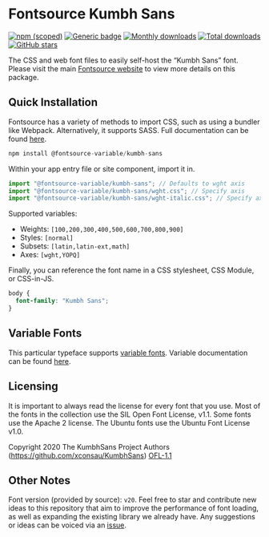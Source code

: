 # Fontsource Kumbh Sans

[![npm (scoped)](https://img.shields.io/npm/v/@fontsource/kumbh-sans?color=brightgreen)](https://www.npmjs.com/package/@fontsource/kumbh-sans) [![Generic badge](https://img.shields.io/badge/fontsource-passing-brightgreen)](https://github.com/fontsource/fontsource) [![Monthly downloads](https://badgen.net/npm/dm/@fontsource/kumbh-sans)](https://github.com/fontsource/fontsource) [![Total downloads](https://badgen.net/npm/dt/@fontsource/kumbh-sans)](https://github.com/fontsource/fontsource) [![GitHub stars](https://img.shields.io/github/stars/fontsource/fontsource.svg?style=social&label=Star)](https://github.com/fontsource/fontsource/stargazers)

The CSS and web font files to easily self-host the “Kumbh Sans” font. Please visit the main [Fontsource website](https://fontsource.org/fonts/kumbh-sans) to view more details on this package.

## Quick Installation

Fontsource has a variety of methods to import CSS, such as using a bundler like Webpack. Alternatively, it supports SASS. Full documentation can be found [here](https://fontsource.org/docs/getting-started/introduction).

```javascript
npm install @fontsource-variable/kumbh-sans
```

Within your app entry file or site component, import it in.

```javascript
import "@fontsource-variable/kumbh-sans"; // Defaults to wght axis
import "@fontsource-variable/kumbh-sans/wght.css"; // Specify axis
import "@fontsource-variable/kumbh-sans/wght-italic.css"; // Specify axis and style

```

Supported variables:
- Weights: `[100,200,300,400,500,600,700,800,900]`
- Styles: `[normal]`
- Subsets: `[latin,latin-ext,math]`
- Axes: `[wght,YOPQ]`

Finally, you can reference the font name in a CSS stylesheet, CSS Module, or CSS-in-JS.

```css
body {
  font-family: "Kumbh Sans";
}
```

## Variable Fonts

This particular typeface supports [variable fonts](https://developer.mozilla.org/en-US/docs/Web/CSS/CSS_Fonts/Variable_Fonts_Guide).
Variable documentation can be found [here](https://fontsource.org/docs/getting-started/variable).

## Licensing
It is important to always read the license for every font that you use.
Most of the fonts in the collection use the SIL Open Font License, v1.1. Some fonts use the Apache 2 license. The Ubuntu fonts use the Ubuntu Font License v1.0.

Copyright 2020 The KumbhSans Project Authors (https://github.com/xconsau/KumbhSans)
[OFL-1.1](http://scripts.sil.org/OFL)

## Other Notes
Font version (provided by source): `v20`.
Feel free to star and contribute new ideas to this repository that aim to improve the performance of font loading, as well as expanding the existing library we already have. Any suggestions or ideas can be voiced via an [issue](https://github.com/fontsource/fontsource/issues).